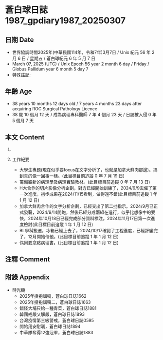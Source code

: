 [_metadata_:encoding]: - "utf-8"
[_metadata_:language]: - "zh-Hant-TW"
[_metadata_:fileformat]: - "markdown"
[_metadata_:MIME_type]: - "text/plain"
[_metadata_:markdown_version]: - "commonmark version 0.30"
[_metadata_:markdown_spec]: - "https://spec.commonmark.org/0.30/"

# 蒼白球日誌1987_gpdiary1987_20250307 #

## 日期 Date ##

* 世界協調時間2025年(中華民國114年，令和7年)3月7日 / Unix 紀元 56 年 2 月 6 日 / 星期五 / 蒼白球紀元 6 年 5 月 7 日
* March 07, 2025 (UTC) / Unix Epoch 56 year 2 month 6 day / Friday / Globus Pallidum year 6 month 5 day 7
* 特殊註記:

## 年齡 Age ##

* 38 years 10 months 12 days old / 7 years 4 months 23 days after acquiring ROC Surgical Pathology Licence
* 38 歲 10 個月 12 天 / 成為病理專科醫師 7 年 4 個月 23 天 / 日誌被入侵 0 年 5 個月 7 天

## 本文 Content ##

1. 

2. 工作紀要

    - 大學生專題(現在似乎要focus在文字分析了，也就是加拿大鮮肉那邊)。搞到真的像一回事一樣。(此目標目前追蹤 0 年 7 月 19 日)
    - 籌備嶄新的病理學及病理實驗教材。(此目標目前追蹤 0 年 7 月 13 日)
    - H大合作的切片影像分析企劃，對方已經開始訓練了，2024/9/9去催了第一次進度。初步成果在2024/11/15看到，做得還不錯(此目標目前追蹤 1 年 1 月 12 日)
    - 加拿大鮮肉合作的文字分析企劃，已經交出了第二批指示。2024/9月已正式發薪，2024/9/14開跑，然後已經分成兩組在進行，似乎比想像中的要快，2024年10月18日已經完成部分資料標注。2024年11月17日第一次進度檢討(此目標目前追蹤 1 年 1 月 12 日)
    - BL學科搬遷，冰箱已經上去了，2024/10/17確認了工程進度，已經評鑒完了，12月開始催他。(此目標目前追蹤 1 年 1 月 12 日)
    - 偶爾要念點病理書。(此目標目前追蹤 1 年 1 月 12 日)

## 注釋 Comment ##


## 附錄 Appendix ##

* 時光機
    - 2025年授袍講稿，蒼白球日誌1662
    - 2025年授袍講稿二，蒼白球日誌1663
    - 錯怪大埔只給一種青菜，蒼白球日誌1881
    - 韓國戒嚴又解嚴，蒼白球日誌1893
    - 台灣疫情第三級警戒，蒼白球日誌0595
    - 開始用安耐曬，蒼白球日誌1894
    - 中華隊奪得12強冠軍，蒼白球日誌1883
